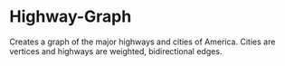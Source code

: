 # Highway-Graph
Creates a graph of the major highways and cities of America. Cities are vertices and highways are weighted, bidirectional edges.
